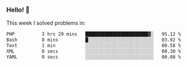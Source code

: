 ### Hello! 👋

This week I solved problems in:

<!--START_SECTION:waka-->

```txt
PHP          3 hrs 29 mins   ███████████████████████▓░   95.12 %
Bash         8 mins          █░░░░░░░░░░░░░░░░░░░░░░░░   03.92 %
Text         1 min           ░░░░░░░░░░░░░░░░░░░░░░░░░   00.58 %
XML          0 secs          ░░░░░░░░░░░░░░░░░░░░░░░░░   00.30 %
YAML         0 secs          ░░░░░░░░░░░░░░░░░░░░░░░░░   00.08 %
```

<!--END_SECTION:waka-->

